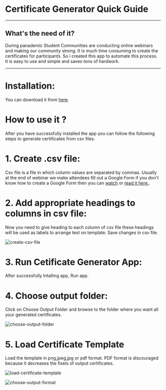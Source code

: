 # Certificate Generator Quick Guide
***

## What's the need of it?
During panademic Student Communities are conducting online webinars and making our community strong. It is much time consuming 
to create the certificates for participants. So i created this app to automate this process. It is easy to use and simple and 
saves tons of hardwork.

---

# Installation:
You can download it from [here](https://certificate-generator.github.io/).

# How to use it ?

After you have successfully installed the app you can follow the following steps to generate certificates from csv files.

# 1. Create .csv file:

Csv file is a file in which column values are separated by commas. Usually at the end of webinar we make attendees fill out a Google Form if you don't know how to create a Google Form then you can [watch](https://www.youtube.com/watch?v=fhA1A5T-Zc8) or [read it here.](https://support.google.com/docs/answer/6281888?co=GENIE.Platform%3DDesktop&hl=en).

# 2. Add appropriate headings to columns in csv file:
Now you need to give heading to each column of csv file these headings will be used as labels to arrange text on template. Save changes in csv file.

![create-csv-file](https://user-images.githubusercontent.com/53839118/117309125-95b89d00-ae9b-11eb-8833-103b2f5ae966.gif)

# 3. Run Cetificate Generator App:

After successfully Intalling app, Run app.

# 4. Choose output folder:

Click on Choose Output Folder and browse to the folder where you want all your generated certificates.



![choose-output-folder](https://user-images.githubusercontent.com/53839118/117347135-2013f780-aec2-11eb-8b5a-ce6446573ebb.gif)



# 5. Load Certificate Template

Load the template in png,jpeg,jpg or pdf format. PDF format is discouraged because it decreases the fixels of output certificates.


![load-certificate-template](https://user-images.githubusercontent.com/53839118/117346673-7f253c80-aec1-11eb-9d89-57b681d1e168.gif)


![choose-output-format](https://user-images.githubusercontent.com/53839118/117346966-e3480080-aec1-11eb-8c7f-9ace0d5315eb.gif)
